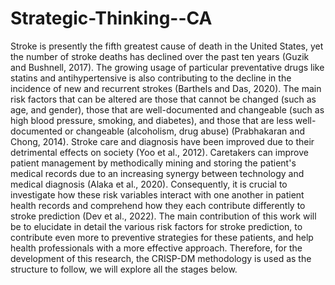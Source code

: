 # Strategic-Thinking--CA
Stroke is presently the fifth greatest cause of death in the United States, yet the number of stroke deaths has declined over the past ten years (Guzik and Bushnell, 2017). The growing usage of particular preventative drugs like statins and antihypertensive is also contributing to the decline in the incidence of new and recurrent strokes (Barthels and Das, 2020). The main risk factors that can be altered are those that cannot be changed (such as age, and gender), those that are well-documented and changeable (such as high blood pressure, smoking, and diabetes), and those that are less well-documented or changeable (alcoholism, drug abuse) (Prabhakaran and Chong, 2014).
Stroke care and diagnosis have been improved due to their detrimental effects on society (Yoo et al., 2012). Caretakers can improve patient management by methodically mining and storing the patient's medical records due to an increasing synergy between technology and medical diagnosis (Alaka et al., 2020). Consequently, it is crucial to investigate how these risk variables interact with one another in patient health records and comprehend how they each contribute differently to stroke prediction (Dev et al., 2022).
The main contribution of this work will be to elucidate in detail the various risk factors for stroke prediction, to contribute even more to preventive strategies for these patients, and help health professionals with a more effective approach. Therefore, for the development of this research, the CRISP-DM methodology is used as the structure to follow, we will explore all the stages below. 
